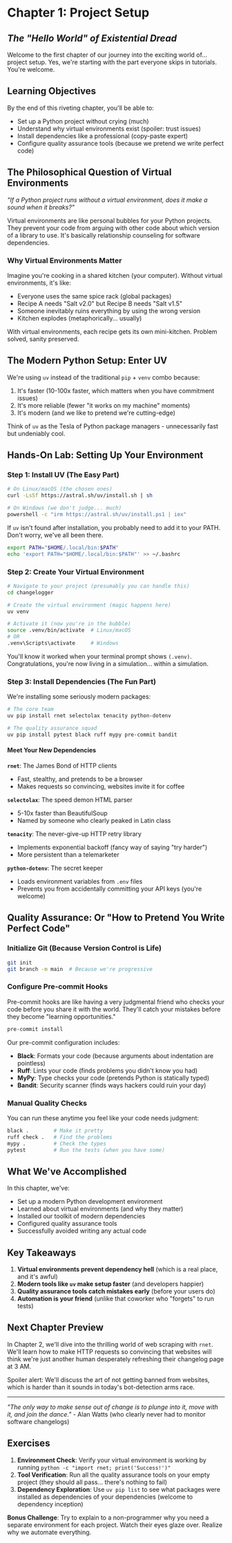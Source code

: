 # Chapter 1: Project Setup
## *The "Hello World" of Existential Dread*

Welcome to the first chapter of our journey into the exciting world of... project setup. Yes, we're starting with the part everyone skips in tutorials. You're welcome.

## Learning Objectives

By the end of this riveting chapter, you'll be able to:
- Set up a Python project without crying (much)
- Understand why virtual environments exist (spoiler: trust issues)
- Install dependencies like a professional (copy-paste expert)
- Configure quality assurance tools (because we pretend we write perfect code)

## The Philosophical Question of Virtual Environments

*"If a Python project runs without a virtual environment, does it make a sound when it breaks?"*

Virtual environments are like personal bubbles for your Python projects. They prevent your code from arguing with other code about which version of a library to use. It's basically relationship counseling for software dependencies.

### Why Virtual Environments Matter

Imagine you're cooking in a shared kitchen (your computer). Without virtual environments, it's like:
- Everyone uses the same spice rack (global packages)
- Recipe A needs "Salt v2.0" but Recipe B needs "Salt v1.5"
- Someone inevitably ruins everything by using the wrong version
- Kitchen explodes (metaphorically... usually)

With virtual environments, each recipe gets its own mini-kitchen. Problem solved, sanity preserved.

## The Modern Python Setup: Enter UV

We're using `uv` instead of the traditional `pip` + `venv` combo because:
1. It's faster (10-100x faster, which matters when you have commitment issues)
2. It's more reliable (fewer "it works on my machine" moments)
3. It's modern (and we like to pretend we're cutting-edge)

Think of `uv` as the Tesla of Python package managers - unnecessarily fast but undeniably cool.

## Hands-On Lab: Setting Up Your Environment

### Step 1: Install UV (The Easy Part)

```bash
# On Linux/macOS (the chosen ones)
curl -LsSf https://astral.sh/uv/install.sh | sh

# On Windows (we don't judge... much)
powershell -c "irm https://astral.sh/uv/install.ps1 | iex"
```

If `uv` isn't found after installation, you probably need to add it to your PATH. Don't worry, we've all been there.

```bash
export PATH="$HOME/.local/bin:$PATH"
echo 'export PATH="$HOME/.local/bin:$PATH"' >> ~/.bashrc
```

### Step 2: Create Your Virtual Environment

```bash
# Navigate to your project (presumably you can handle this)
cd changelogger

# Create the virtual environment (magic happens here)
uv venv

# Activate it (now you're in the bubble)
source .venv/bin/activate  # Linux/macOS
# OR
.venv\Scripts\activate     # Windows
```

You'll know it worked when your terminal prompt shows `(.venv)`. Congratulations, you're now living in a simulation... within a simulation.

### Step 3: Install Dependencies (The Fun Part)

We're installing some seriously modern packages:

```bash
# The core team
uv pip install rnet selectolax tenacity python-dotenv

# The quality assurance squad
uv pip install pytest black ruff mypy pre-commit bandit
```

#### Meet Your New Dependencies

**`rnet`**: The James Bond of HTTP clients
- Fast, stealthy, and pretends to be a browser
- Makes requests so convincing, websites invite it for coffee

**`selectolax`**: The speed demon HTML parser
- 5-10x faster than BeautifulSoup
- Named by someone who clearly peaked in Latin class

**`tenacity`**: The never-give-up HTTP retry library
- Implements exponential backoff (fancy way of saying "try harder")
- More persistent than a telemarketer

**`python-dotenv`**: The secret keeper
- Loads environment variables from `.env` files
- Prevents you from accidentally committing your API keys (you're welcome)

## Quality Assurance: Or "How to Pretend You Write Perfect Code"

### Initialize Git (Because Version Control is Life)

```bash
git init
git branch -m main  # Because we're progressive
```

### Configure Pre-commit Hooks

Pre-commit hooks are like having a very judgmental friend who checks your code before you share it with the world. They'll catch your mistakes before they become "learning opportunities."

```bash
pre-commit install
```

Our pre-commit configuration includes:
- **Black**: Formats your code (because arguments about indentation are pointless)
- **Ruff**: Lints your code (finds problems you didn't know you had)
- **MyPy**: Type checks your code (pretends Python is statically typed)
- **Bandit**: Security scanner (finds ways hackers could ruin your day)

### Manual Quality Checks

You can run these anytime you feel like your code needs judgment:

```bash
black .        # Make it pretty
ruff check .   # Find the problems
mypy .         # Check the types
pytest         # Run the tests (when you have some)
```

## What We've Accomplished

In this chapter, we've:
- Set up a modern Python development environment
- Learned about virtual environments (and why they matter)
- Installed our toolkit of modern dependencies
- Configured quality assurance tools
- Successfully avoided writing any actual code

## Key Takeaways

1. **Virtual environments prevent dependency hell** (which is a real place, and it's awful)
2. **Modern tools like `uv` make setup faster** (and developers happier)
3. **Quality assurance tools catch mistakes early** (before your users do)
4. **Automation is your friend** (unlike that coworker who "forgets" to run tests)

## Next Chapter Preview

In Chapter 2, we'll dive into the thrilling world of web scraping with `rnet`. We'll learn how to make HTTP requests so convincing that websites will think we're just another human desperately refreshing their changelog page at 3 AM.

Spoiler alert: We'll discuss the art of not getting banned from websites, which is harder than it sounds in today's bot-detection arms race.

---

*"The only way to make sense out of change is to plunge into it, move with it, and join the dance."* - Alan Watts (who clearly never had to monitor software changelogs)

## Exercises

1. **Environment Check**: Verify your virtual environment is working by running `python -c "import rnet; print('Success!')"`
2. **Tool Verification**: Run all the quality assurance tools on your empty project (they should all pass... there's nothing to fail)
3. **Dependency Exploration**: Use `uv pip list` to see what packages were installed as dependencies of your dependencies (welcome to dependency inception)

**Bonus Challenge**: Try to explain to a non-programmer why you need a separate environment for each project. Watch their eyes glaze over. Realize why we automate everything.
